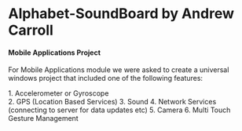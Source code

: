 # Alphabet-SoundBoard by Andrew Carroll


<h4> Mobile Applications Project </h4>

<p> For Mobile Applications module we were asked to create a universal windows project that included one of the following features: </p>
1. Accelerometer or Gyroscope <br> 
2. GPS (Location Based Services) 
3. Sound 
4. Network Services (connecting to server for data updates etc) 
5. Camera 
6. Multi Touch Gesture Management 
